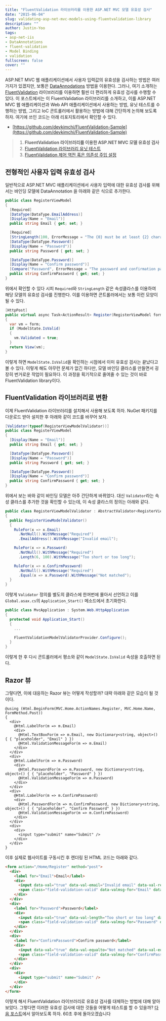 ```yaml
---
title: "FluentValidation 라이브러리를 이용한 ASP.NET MVC 모델 유효성 검사"
date: "2015-06-04"
slug: validating-asp-net-mvc-models-using-fluentvalidation-library
description: ""
author: Justin-Yoo
tags:
- asp-net-iis
- DataAnnotations
- fluent-validation
- Model Binding
- validation
fullscreen: false
cover: ""
---
```


ASP.NET MVC 웹 애플리케이션에서 사용자 입력값의 유효성을 검사하는 방법은 여러가지가 있겠지만, 보통은 [DataAnnodations](https://msdn.microsoft.com/en-us/library/system.componentmodel.dataannotations(v=vs.110).aspx) 방법을 이용한다. 그러나, 여기 소개하는 [FluentValidation](https://github.com/JeremySkinner/FluentValidation) 라이브러리를 이용하면 훨씬 더 편리하게 유효성 검사를 수행할 수 있다. 이 포스트에서는 이 FluentValidation 라이브러리를 소개하고, 이를 ASP.NET MVC 웹 애플리케이션과 Web API 애플리케이션에서 사용하는 방법, 유닛 테스트를 수행하는 방법, 그리고 IoC 콘트롤러에서 활용하는 방법에 대해 간단하게 논의해 보도록 하자. 여기에 쓰인 코드는 아래 리포지토리에서 확인할 수 있다.

- [https://github.com/devkimchi/FluentValidation-Sample](https://github.com/devkimchi/FluentValidation-Sample)

> 1. **FluentValidation 라이브러리를 이용한 ASP.NET MVC 모델 유효성 검사**
> 2. [FluentValidation 라이브러리 유닛 테스트](http://blog.aliencube.org/ko/2015/06/12/unit-testing-validators-with-fluent-validation/)
> 3. [FluentValidation 제어 역전 혹은 의존성 주입 설정](http://blog.aliencube.org/ko/2015/06/16/setting-up-fluent-validation-in-ioc-controller/)

## 전형적인 사용자 입력 유효성 검사

일반적으로 ASP.NET MVC 애플리케이션에서 사용자 입력에 대한 유효성 검사를 위해서는 바인딩 모델에 DataAnnotation 을 아래와 같은 식으로 추가한다.

```csharp
public class RegisterViewModel
{
  [Required]
  [DataType(DataType.EmailAddress)]
  [Display(Name = "Email")]
  public string Email { get; set; }

  [Required]
  [StringLength(100, ErrorMessage = "The {0} must be at least {2} characters long.", MinimumLength = 6)]
  [DataType(DataType.Password)]
  [Display(Name = "Password")]
  public string Password { get; set; }

  [DataType(DataType.Password)]
  [Display(Name = "Confirm password")]
  [Compare("Password", ErrorMessage = "The password and confirmation password do not match.")]
  public string ConfirmPassword { get; set; }
}

```

위에서 확인할 수 있다 시피 `Required`와 `StringLength` 같은 속성클라스를 이용하여 해당 모델의 유효성 검사를 진행한다. 이를 이용하면 콘트롤러에서는 보통 이런 모양이 될 수 있다.

```csharp
[HttpPost]
public virtual async Task<ActionResult> Register(RegisterViewModel form)
{
  var vm = form;
  if (ModelState.IsValid)
  {
    vm.Validated = true;
  }
  return View(vm);
}

```

이렇게 하면 `ModelState.IsValid`을 확인하는 시점에서 이미 유효성 검사는 끝났다고 볼 수 있다. 이렇게 해도 아무런 문제가 없긴 하다만, 모델 바인딩 클라스를 만들면서 굉장히 번거로운 작업이 필요하다. 이 과정을 획기적으로 줄여줄 수 있는 것이 바로 FluentValidation library이다.

## FluentValidation 라이브러리로 변환

이제 FluentValidation 라이브러리를 설치해서 사용해 보도록 하자. NuGet 패키지를 다운로드 받아 설치한 후 아래와 같이 코드를 바꾸어 보자.

```csharp
[Validator(typeof(RegisterViewModelValidator))]
public class RegisterViewModel
{
  [Display(Name = "Email")]
  public string Email { get; set; }

  [DataType(DataType.Password)]
  [Display(Name = "Password")]
  public string Password { get; set; }

  [DataType(DataType.Password)]
  [Display(Name = "Confirm password")]
  public string ConfirmPassword { get; set; }
}

```

위에서 보는 바와 같이 바인딩 모델은 아주 간단하게 바뀌었다. 대신 `Validator`라는 속성 클라스를 추가한 것을 확인할 수 있는데, 이 속성 클라스의 정의는 아래와 같다.

```csharp
public class RegisterViewModelValidator : AbstractValidator<RegisterViewModel>
{
  public RegisterViewModelValidator()
  {
    RuleFor(x => x.Email)
      .NotNull().WithMessage("Required")
      .EmailAddress().WithMessage("Invalid email");

    RuleFor(x => x.Password)
      .NotNull().WithMessage("Required")
      .Length(6, 100).WithMessage("Too short or too long");

    RuleFor(x => x.ConfirmPassword)
      .NotNull().WithMessage("Required")
      .Equal(x => x.Password).WithMessage("Not matched");
  }
}

```

이렇게 `Validator` 정의를 별도의 클라스에 한꺼번에 몰아서 선언하고 이를 `Global.asax.cs`의 `Application_Start()` 메소드에서 초기화한다.

```csharp
public class MvcApplication : System.Web.HttpApplication
{
  protected void Application_Start()
  {
    ...

    FluentValidationModelValidatorProvider.Configure();
  }
}

```

이렇게 한 후 다시 콘트롤러에서 평소와 같이 `ModelState.IsValid` 속성을 호출하면 된다.

## Razor 뷰

그렇다면, 이에 대응하는 Razor 뷰는 어떻게 작성할까? 대략 아래와 같은 모습이 될 것이다.

```razor
@using (Html.BeginForm(MVC.Home.ActionNames.Register, MVC.Home.Name, FormMethod.Post))
{
  <div>
    @Html.LabelFor(m => m.Email)
    <div>
      @Html.TextBoxFor(m => m.Email, new Dictionary<string, object>() { { "placeholder", "Email" } })
      @Html.ValidationMessageFor(m => m.Email)
    </div>
  </div>
  <div>
    @Html.LabelFor(m => m.Password)
    <div>
      @Html.PasswordFor(m => m.Password, new Dictionary<string, object>() { { "placeholder", "Password" } })
      @Html.ValidationMessageFor(m => m.Password)
    </div>
  </div>
  <div>
    @Html.LabelFor(m => m.ConfirmPassword)
    <div>
      @Html.PasswordFor(m => m.ConfirmPassword, new Dictionary<string, object>() { { "placeholder", "Confirm Password" } })
      @Html.ValidationMessageFor(m => m.ConfirmPassword)
    </div>
  </div>
  <div>
    <div>
      <input type="submit" name="Submit" />
    </div>
  </div>
}

```

이후 실제로 웹사이트를 구동시킨 후 렌더링 된 HTML 코드는 아래와 같다.

```html
<form action="/Home/Register" method="post">
  <div>
    <label for="Email">Email</label>
    <div>
      <input data-val="true" data-val-email="Invalid email" data-val-required="Required" id="Email" name="Email" placeholder="Email" type="text" value="" />
      <span class="field-validation-valid" data-valmsg-for="Email" data-valmsg-replace="true"/>
    </div>
  </div>
  <div>
    <label for="Password">Password</label>
    <div>
      <input data-val="true" data-val-length="Too short or too long" data-val-length-max="100" data-val-length-min="6" data-val-required="Required" id="Password" name="Password" placeholder="Password" type="password" />
      <span class="field-validation-valid" data-valmsg-for="Password" data-valmsg-replace="true"/>
    </div>
  </div>
  <div>
    <label for="ConfirmPassword">Confirm password</label>
    <div>
      <input data-val="true" data-val-equalto="Not matched" data-val-equalto-other="*.Password" data-val-required="Required" id="ConfirmPassword" name="ConfirmPassword" placeholder="Confirm Password" type="password" />
      <span class="field-validation-valid" data-valmsg-for="ConfirmPassword" data-valmsg-replace="true"/>
    </div>
  </div>
  <div>
    <div>
      <input type="submit" name="Submit" />
    </div>
  </div>
</form>

```

이렇게 해서 FluentValidation 라이브러리로 유효성 검사를 대체하는 방법에 대해 알아보았다. 그렇다면 이러한 유효성 검사에 대한 것들을 어떻게 테스트를 할 수 있을까? [다음 포스트](http://blog.aliencube.org/ko/2015/06/12/unit-testing-validators-with-fluent-validation/)에서 알아보도록 하자. 60초 후에 돌아오겠습니다
